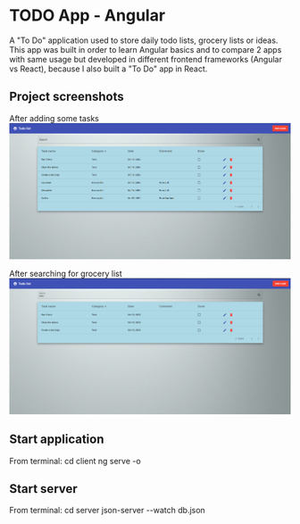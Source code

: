 # TODO App - Angular

A "To Do" application used to store daily todo lists, grocery lists or ideas.  
This app was built in order to learn Angular basics and to compare 2 apps with same usage but developed in different frontend frameworks (Angular vs React), because I also built a "To Do" app in React.

## Project screenshots

After adding some tasks
![After adding some tasks](/client/images/ReadmePhoto1.jpg?raw=true "App interface")

After searching for grocery list
![After searching for grocery list](/client/images/ReadmePhoto2.jpg?raw=true)

## Start application

From terminal:
 cd client
 ng serve -o

## Start server

From terminal:
 cd server
 json-server --watch db.json
